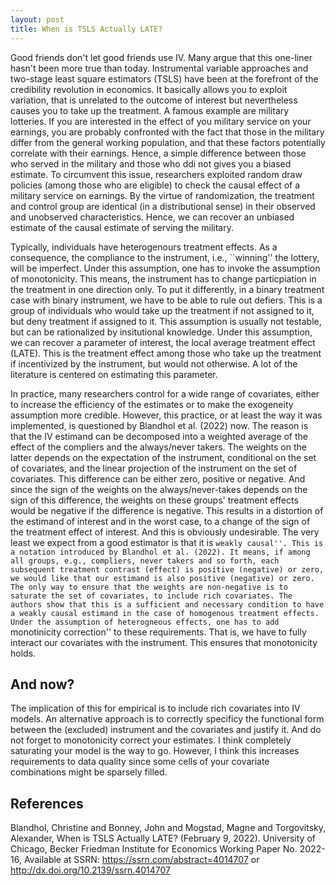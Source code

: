 ```yaml
---
layout: post
title: When is TSLS Actually LATE?
---
```


Good friends don't let good friends use IV. Many argue that this one-liner hasn't been more true than today. Instrumental variable approaches and two-stage least square estimators (TSLS) have been at the forefront of
the credibility revolution in economics. It basically allows you to exploit variation, that is unrelated to the outcome of interest but nevertheless causes you to take up the treatment. A famous example
are military lotteries. If you are interested in the effect of you military service on your earnings, you are probably confronted with the fact that those in the military differ from the general working population, and 
that these factors potentially correlate with their earnings. Hence, a simple difference between those who served in the military and those who ddi not gives you a biased estimate. To circumvent this issue,
researchers exploited random draw policies (among those who are eligible) to check the causal effect  of a military service on earnings. By the virtue of randomization, the treatment and control group are identical (in a distributional sense) in their
observed and unobserved characteristics. Hence, we can recover an unbiased estimate of the causal estimate of serving the military.

Typically, individuals have heterogenours treatment effects. As a consequence, the compliance to the instrument, i.e., ``winning'' the lottery, will be imperfect. Under this assumption, one has to invoke the assumption of monotonicity.
This means, the instrument has to change particpiation in the treatment in one direction only. To put it differently, in a binary treatment case with binary instrument, we have to be able to rule out defiers. This is a group of
individuals who would take up the treatment if not assigned to it, but deny treatment if assigned to it. This assumption is usually not testable, but can be rationalized by insitutional knowledge. Under this assumption,
we can recover a parameter of interest, the local average treatment effect (LATE). This is the treatment effect among those who take up the treatment if incentivized by the instrument, but would not otherwise. A lot of the
literature is centered on estimating this parameter.

In practice, many researchers control for a wide range of covariates, either to increase the efficiency of the estimates or to make the exogeneity assumption more credible. However, this practice, or at least the way it was implemented, is questioned by Blandhol et al. (2022) now. The
reason is that the IV estimand can be decomposed into a weighted average of the effect of the compliers and the always/never takers. The weights on the latter depends on the expectation of the instrument, conditional on the set of covariates, and the linear
projection of the instrument on the set of covariates. This difference can be either zero, positive or negative. And since the sign of the weights on the always/never-takes depends on the sign of this difference, the weights on these groups' treatment effects
would be negative if the difference is negative. This results in a distortion of the estimand of interest and in the worst case, to a change of the sign of the treatment effect of interest. And this is obviously undesirable. The very least we expect from a good estimator is 
that it is ``weakly causal''. This is a notation introduced by Blandhol et al. (2022). It means, if among all groups, e.g., compliers, never takers and so forth, each subsequent treatment contrast (effect) is positive (negative) or zero,
we would like that our estimand is also positive (negative) or zero. The only way to ensure that the weights are non-negative is to saturate the set of covariates, to include rich covariates. The authors show that this is a sufficient and necessary condition to have
a weakly causal estimand in the case of homogenous treatment effects. Under the assumption of heterogneous effects, one has to add ``monotinicity correction'' to these requirements. That is, we have to fully interact our covariates with the
instrument. This ensures that monotonicity holds.

## And now?

The implication of this for empirical is to include rich covariates into IV models. An alternative approach is to correctly specificy the functional form between the (excluded) instrument and the covariates and justify it. And do not forget to monotonicity
correct your estimates. I think completely saturating your model is the way to go. However, I think this increases requirements to data quality since some cells of your covariate combinations might be sparsely filled.


## References

 Blandhol, Christine and Bonney, John and Mogstad, Magne and Torgovitsky, Alexander, When is TSLS Actually LATE? (February 9, 2022). University of Chicago, Becker Friedman Institute for Economics Working Paper No. 2022-16, Available at SSRN: https://ssrn.com/abstract=4014707 or http://dx.doi.org/10.2139/ssrn.4014707 

  